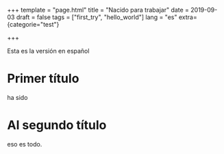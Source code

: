 +++
template = "page.html"
title = "Nacido para trabajar"
date =  2019-09-03
draft = false
tags = ["first_try", "hello_world"]
lang = "es"
extra= {categorie="test"}

+++

Esta es la versión en español

# Primer título

ha sido

# Al segundo título

eso es todo.
